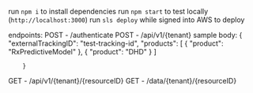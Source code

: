 run `npm i` to install dependencies
run `npm start` to test locally (`http://localhost:3000`)
run `sls deploy` while signed into AWS to deploy

endpoints:
  POST - <url>/authenticate
  POST - <url>/api/v1/{tenant}
    sample body:
        {
            "externalTrackingID": "test-tracking-id",
            "products": [
                {
                    "product": "RxPredictiveModel"
                },
                {
                    "product": "DHD"
                }
            ]

        }
  GET - <url>/api/v1/{tenant}/{resourceID}
  GET - <url>/data/{tenant}/{resourceID}